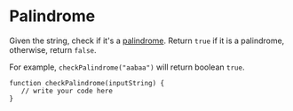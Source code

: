 # Palindrome

Given the string, check if it's a [palindrome](https://en.wikipedia.org/wiki/Palindrome).
Return `true` if it is a palindrome, otherwise, return `false`.

For example, `checkPalindrome("aabaa")` will return boolean `true`.

```
function checkPalindrome(inputString) {
   // write your code here
}
```
